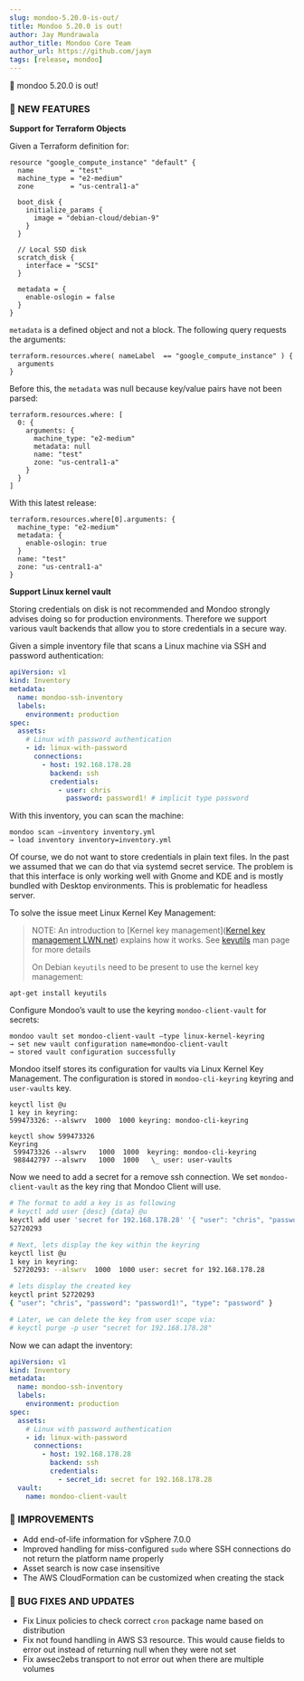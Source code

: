 ```yaml
---
slug: mondoo-5.20.0-is-out/
title: Mondoo 5.20.0 is out!
author: Jay Mundrawala
author_title: Mondoo Core Team
author_url: https://github.com/jaym
tags: [release, mondoo]
---
```


🥳 mondoo 5.20.0 is out!

### 🎉 NEW FEATURES

**Support for Terraform Objects**

Given a Terraform definition for:

```ccl
resource "google_compute_instance" "default" {
  name         = "test"
  machine_type = "e2-medium"
  zone         = "us-central1-a"

  boot_disk {
    initialize_params {
      image = "debian-cloud/debian-9"
    }
  }

  // Local SSD disk
  scratch_disk {
    interface = "SCSI"
  }

  metadata = {
    enable-oslogin = false
  }
}
```

`metadata` is a defined object and not a block. The following query requests the arguments:

```
terraform.resources.where( nameLabel  == "google_compute_instance" ) {
  arguments
}
```

Before this, the `metadata` was null because key/value pairs have not been parsed:

```
terraform.resources.where: [
  0: {
    arguments: {
      machine_type: "e2-medium"
      metadata: null
      name: "test"
      zone: "us-central1-a"
    }
  }
]
```

With this latest release:

```
terraform.resources.where[0].arguments: {
  machine_type: "e2-medium"
  metadata: {
    enable-oslogin: true
  }
  name: "test"
  zone: "us-central1-a"
}
```

**Support Linux kernel vault**

Storing credentials on disk is not recommended and Mondoo strongly advises doing so for production environments. Therefore we support various vault backends that allow you to store credentials in a secure way.

Given a simple inventory file that scans a Linux machine via SSH and password authentication:

```yaml
apiVersion: v1
kind: Inventory
metadata:
  name: mondoo-ssh-inventory
  labels:
    environment: production
spec:
  assets:
    # Linux with password authentication
    - id: linux-with-password
      connections:
        - host: 192.168.178.28
          backend: ssh
          credentials:
            - user: chris
              password: password1! # implicit type password
```

With this inventory, you can scan the machine:

```
mondoo scan —inventory inventory.yml
→ load inventory inventory=inventory.yml
```

Of course, we do not want to store credentials in plain text files. In the past we assumed that we can do that via systemd secret service. The problem is that this interface is only working well with Gnome and KDE and is mostly bundled with Desktop environments. This is problematic for headless server.

To solve the issue meet Linux Kernel Key Management:

> NOTE: An introduction to [Kernel key management]([Kernel key management LWN.net](https://lwn.net/Articles/210502/)) explains how it works. See [keyutils](https://manpages.debian.org/stretch/keyutils/keyctl.1.en.html) man page for more details
>
> On Debian `keyutils` need to be present to use the kernel key management:

```
apt-get install keyutils
```

Configure Mondoo’s vault to use the keyring `mondoo-client-vault` for secrets:

```
mondoo vault set mondoo-client-vault —type linux-kernel-keyring
→ set new vault configuration name=mondoo-client-vault
→ stored vault configuration successfully
```

Mondoo itself stores its configuration for vaults via Linux Kernel Key Management. The configuration is stored in `mondoo-cli-keyring` keyring and `user-vaults` key.

```
keyctl list @u
1 key in keyring:
599473326: --alswrv  1000  1000 keyring: mondoo-cli-keyring

keyctl show 599473326
Keyring
 599473326 --alswrv   1000  1000  keyring: mondoo-cli-keyring
 988442797 --alswrv   1000  1000   \_ user: user-vaults
```

Now we need to add a secret for a remove ssh connection. We set `mondoo-client-vault` as the key ring that Mondoo Client will use.

```bash
# The format to add a key is as following
# keyctl add user {desc} {data} @u
keyctl add user 'secret for 192.168.178.28' '{ "user": "chris", "password": "password1!", "type": "password" }' @u
52720293

# Next, lets display the key within the keyring
keyctl list @u
1 key in keyring:
 52720293: --alswrv  1000  1000 user: secret for 192.168.178.28

# lets display the created key
keyctl print 52720293
{ "user": "chris", "password": "password1!", "type": "password" }

# Later, we can delete the key from user scope via:
# keyctl purge -p user "secret for 192.168.178.28"
```

Now we can adapt the inventory:

```yaml
apiVersion: v1
kind: Inventory
metadata:
  name: mondoo-ssh-inventory
  labels:
    environment: production
spec:
  assets:
    # Linux with password authentication
    - id: linux-with-password
      connections:
        - host: 192.168.178.28
          backend: ssh
          credentials:
            - secret_id: secret for 192.168.178.28
  vault:
    name: mondoo-client-vault
```

### 🧹 IMPROVEMENTS

- Add end-of-life information for vSphere 7.0.0
- Improved handling for miss-configured `sudo` where SSH connections do not return the platform name properly
- Asset search is now case insensitive
- The AWS CloudFormation can be customized when creating the stack

### 🐛 BUG FIXES AND UPDATES

- Fix Linux policies to check correct `cron` package name based on distribution
- Fix not found handling in AWS S3 resource. This would cause fields to error out instead of returning null when they were not set
- Fix awsec2ebs transport to not error out when there are multiple volumes
